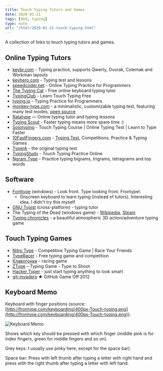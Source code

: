 ```yaml
---
title: Touch Typing Tutors and Games
date: 2020-01-21
tags: [kbd, typing]
type: note
url: "/html/2020-01-21-touch-typing.html"
---
```


A collection of links to touch typing tutors and games.

<!-- more -->


## Online Typing Tutors

*   [keybr.com](https://keybr.com/) - Typing practice, supports Qwerty, Dvorak, Colemak and Workman layouts
*   [keyhero.com](https://keyhero.com/) - Typing test and lessons
*   [speedcoder.net](https://www.speedcoder.net/) - Online Typing Practice for Programmers
*   [The Typing Cat](https://thetypingcat.com/ ) - Free online keyboard typing tutor
*   [TypingClub](https://www.typingclub.com/) - Learn Touch Typing Free
*   [typing.io](https://typing.io/) - Typing Practice for Programmers
*   [monkey-type.com](https://monkeytype.com/) - a minimalistic, customizable typing test, featuring many test modes, [open source](https://github.com/Miodec/monkey-type)
*   [Ratatype](https://www.ratatype.com/) — Online typing tutor and typing lessons
*   [Typing Scout](https://typingscout.com/en/ ) - Faster typing means more spare time :)
*   [Solotyping](http://solotyping.com/?locale_id=2) - Touch Typing Course | Online Typing Test | Learn to Type Faster
*   [10FastFingers.com](https://10fastfingers.com/) - [Typing Test](https://10fastfingers.com/typing-test/english), Competitions, Practice & Typing Games
*   [TyperA](http://typera.net/) - the original typing test
*   [TypingStudy](https://www.typingstudy.com/) - Touch Typing Practice Online
*   [Ngram Type](https://ranelpadon.github.io/ngram-type/) - Practice typing bigrams, trigrams, tetragrams and top words

## Software

*   [Fonttype](http://frontype.com/about_two.php) (windows) - Look front. Type looking front. Frontype!.
    *   Onscreen keyboard to learn typing (instead of tutors). Interesting idea, I didn't try this myself
*   [GNU Typist](http://www.gnu.org/software/gtypist/) (cross-platform) - typing tutor
*   The Typing of the Dead (windows game) - [Wikipedia](https://en.wikipedia.org/wiki/The_Typing_of_the_Dead?oldformat=true), [Steam](https://store.steampowered.com/app/246580/The_Typing_of_The_Dead_Overkill/)
*   [Typing chronicles](http://www.epistorygame.com/) - a beautiful atmospheric 3D action/adventure typing game

## Touch Typing Games

*   [Nitro Type](https://www.nitrotype.com/) - Competitive Typing Game | Race Your Friends
*   [TypeRacer](https://play.typeracer.com/) - Free typing game and competition
*   [Клавогонки](http://klavogonki.ru/) - racing game
*   [ZType](https://zty.pe/) – Typing Game - Type to Shoot
*   [Hacker Typer](http://hackertyper.com/) - just start typing anything to look smart
*   [git-invaders](http://animuchan.net/git-invaders/) ★ GitHub Game Off 2012

## Keyboard Memo

Keyboard with finger positions (source: [http://frontype.com/keyboarding/400px-Touch-typing.png](http://frontype.com/keyboarding/400px-Touch-typing.png)):

![Keyboard Memo](/400px-Touch-typing.png "Keyboard Touch Typing Memo")

Shows which key should be pressed with which finger (middle pink is for index fingers, green for middle fingers and so on).

Grey keys: I usually use pinky here, except for the space bar).

Space bar: Press with left thumb after typing a letter with right hand and press with the right thumb after typing a letter with left hand.
